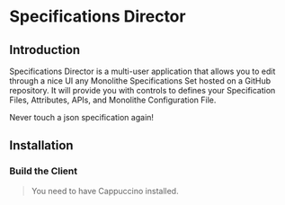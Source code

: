 # Specifications Director

## Introduction

Specifications Director is a multi-user application that allows you to edit through a nice UI any Monolithe Specifications Set hosted on a GitHub repository. It will provide you with controls to defines your Specification Files, Attributes, APIs, and Monolithe Configuration File.

Never touch a json specification again!


## Installation

### Build the Client

> You need to have Cappuccino installed.
